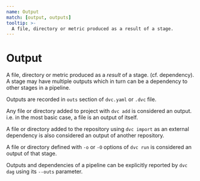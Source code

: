 ```yaml
---
name: Output
match: [output, outputs]
tooltip: >-
  A file, directory or metric produced as a result of a stage.
---
```


# Output

A file, directory or <abbr>metric</abbr> produced as a _result_ of a
<abbr>stage</abbr>. (cf. <abbr>dependency</abbr>). A stage may have multiple
outputs which in turn can be a dependency to other stages in a
<abbr>pipeline</abbr>.

Outputs are recorded in `outs` section of `dvc.yaml` or `.dvc` file.

Any file or directory added to <abbr>project</abbr> with `dvc add` is considered
an output. i.e. in the most basic case, a file is an output of itself.

A file or directory added to the <abbr>repository</abbr> using `dvc import` as
an <abbr>external dependency</abbr> is also considered an output of another
repository.

A file or directory defined with `-o` or `-O` options of `dvc run` is considered
an output of that <abbr>stage</abbr>.

Outputs and dependencies of a <abbr>pipeline</abbr> can be explicitly reported
by `dvc dag` using its `--outs` parameter.
